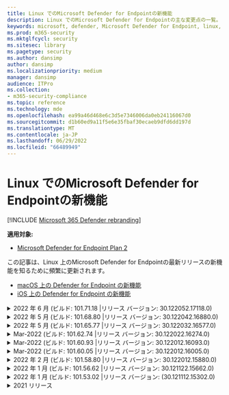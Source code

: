 ```yaml
---
title: Linux でのMicrosoft Defender for Endpointの新機能
description: Linux でのMicrosoft Defender for Endpointの主な変更点の一覧。
keywords: microsoft, defender, Microsoft Defender for Endpoint, linux, whatsnew, release
ms.prod: m365-security
ms.mktglfcycl: security
ms.sitesec: library
ms.pagetype: security
ms.author: dansimp
author: dansimp
ms.localizationpriority: medium
manager: dansimp
audience: ITPro
ms.collection:
- m365-security-compliance
ms.topic: reference
ms.technology: mde
ms.openlocfilehash: ea99a46d468e6c3d5e7346006da0eb24116067d0
ms.sourcegitcommit: d1b60ed9a11f5e6e35fbaf30ecaeb9dfd6dd197d
ms.translationtype: MT
ms.contentlocale: ja-JP
ms.lasthandoff: 06/29/2022
ms.locfileid: "66489949"
---
```

# <a name="whats-new-in-microsoft-defender-for-endpoint-on-linux"></a>Linux でのMicrosoft Defender for Endpointの新機能

[!INCLUDE [Microsoft 365 Defender rebranding](../../includes/microsoft-defender.md)]

**適用対象:**
- [Microsoft Defender for Endpoint Plan 2](https://go.microsoft.com/fwlink/p/?linkid=2154037)


この記事は、Linux 上のMicrosoft Defender for Endpointの最新リリースの新機能を知るために頻繁に更新されます。 

- [macOS 上の Defender for Endpoint の新機能](mac-whatsnew.md)
- [iOS 上の Defender for Endpoint の新機能](ios-whatsnew.md)

<details>
  <summary>2022 年 6 月 (ビルド: 101.71.18 |リリース バージョン: 30.122052.17118.0)</summary>

&ensp;リリース **日: 2022 年 6 月 24** 日<br/>
&ensp;発行日: **2022 年 6 月 24** 日<br/>
&ensp;ビルド: **101.71.18**<br/>
&ensp;リリース バージョン: **30.122042.16880.0**<br/>


**新機能**

- RHEL 6 で使用されている製品センサーで、OS がハングする可能性がある問題を修正しました
- `mdatp connectivity test` は、製品が正しく機能するために必要な追加の URL で拡張されました。 新しい URL は [https://go.microsoft.com/fwlink/?linkid=2144709](https://go.microsoft.com/fwlink/?linkid=2144709).
- これまで、製品の再起動の間、製品ログ レベルは保持されませんでした。 このバージョン以降、ログ レベルを保持する新しいコマンド ライン ツール スイッチがあります。 新しいコマンドは .`mdatp log level persist --level <level>`
- 製品インストール パッケージから依存関係 `python` を削除しました
- ファイル コピー操作のパフォーマンスの向上と、元のネットワーク イベントの処理 `auditd`
- バグ修正
</br>

<br/><br/>
</details>


<details>
  <summary>2022 年 5 月 (ビルド: 101.68.80 |リリース バージョン: 30.122042.16880.0)</summary>

&ensp;リリース日: **2022 年 5 月 23** 日<br/>
&ensp;発行日: **2022 年 5 月 23** 日<br/>
&ensp;ビルド: **101.68.80**<br/>
&ensp;リリース バージョン: **30.122042.16880.0**<br/>

**新機能** 

- RHEL 6 で実行するときのカーネル バージョン `2.6.32-754.47.1.el6.x86_64` のサポートを追加しました
- RHEL 6 で、壊れないエンタープライズ カーネル (UEK) を実行しているデバイスに製品をインストールできるようになりました
- 実行中と同じように `unknown` プロセス名が正しく表示されない問題を修正しました `mdatp diagnostic real-time-protection-statistics`
- 製品が検疫フォルダー内のファイルを誤って検出する場合があるバグを修正しました
- ソフト リンクとしてマウントされたときにコマンド ライン ツールが`/opt`機能しない問題`mdatp`を修正しました
- バグ修正&パフォーマンスの向上
</br>

<br/><br/>
</details>

<details>
<summary>2022 年 5 月 (ビルド: 101.65.77 |リリース バージョン: 30.122032.16577.0)</summary>

&ensp;リリース日: **2022 年 5 月 2 日**<br/>
&ensp;発行日: **2022 年 5 月 2 日**<br/>
&ensp;ビルド: **101.65.77**<br/>
&ensp;リリース バージョン: **30.122032.16577.0**<br/>


**新機能**

- フィールド`mdatp health`を`conflicting_applications`改善し、最新の 10 個のプロセスのみを表示し、プロセス名を含める必要があります。 これにより、Linux のMicrosoft Defender for Endpointと競合する可能性があるプロセスを簡単に特定できます。
- バグ修正


<br/><br/>
</details><details>
<summary>Mar-2022 (ビルド: 101.62.74 |リリース バージョン: 30.122022.16274.0)</summary>

&ensp;リリース日: **2022 年 3 月 24** 日<br/>
&ensp;発行日: **2022 年 3 月 24** 日<br/>
&ensp;ビルド: **101.62.74**<br/>
&ensp;リリース バージョン: **30.122022.16274.0**<br/>


**新機能**

- 以前のカーネル バージョンで実行しているときに、製品がサイズが 2 GB を超えるファイルへのアクセスを誤ってブロックする問題に対処しました
- バグ修正


<br/><br/>
</details><details>
<summary>Mar-2022 (ビルド: 101.60.93 |リリース バージョン: 30.122012.16093.0)</summary>

&ensp;リリース日: **2022 年 3 月 9** 日<br/>
&ensp;発行日: **2022 年 3 月 9** 日<br/>
&ensp;ビルド: **101.60.93**<br/>
&ensp;リリース バージョン: **30.122012.16093.0**<br/>

**新機能**

- このバージョンには[、CVE-2022-23278](https://msrc-blog.microsoft.com/2022/03/08/guidance-for-cve-2022-23278-spoofing-in-microsoft-defender-for-endpoint/) のセキュリティ更新プログラムが含まれています


<br/><br/>
</details><details>
<summary>Mar-2022 (ビルド: 101.60.05 |リリース バージョン: 30.122012.16005.0)</summary>

&ensp;リリース日: **2022 年 3 月 3** 日<br/>
&ensp;発行日: **2022 年 3 月 3** 日<br/>
&ensp;ビルド: **101.60.05**<br/>
&ensp;リリース バージョン: **30.122012.16005.0**<br/>

**新機能**

- RHEL 6.10 のカーネル バージョン 2.6.32-754.43.1.el6.x86_64のサポートを追加しました
- バグ修正


<br/><br/>
</details><details>
<summary>2022 年 2 月 (ビルド: 101.58.80 |リリース バージョン: 30.122012.15880.0)</summary>

&ensp;リリース **日: 2022 年 2 月 20 日**<br/>
&ensp;発行日: **2022 年 2 月 20 日**<br/>
&ensp;ビルド: **101.58.80**<br/>
&ensp;リリース バージョン: **30.122012.15880.0**<br/>

**新機能**

- コマンド ライン ツールでは、検疫されたファイルを、ファイルが最初に検出された場所以外の場所に復元できるようになりました。 これは 、 `mdatp threat quarantine restore --id [threat-id] --path [destination-folder]`.
- このバージョン以降、Linux のネットワーク保護をオンデマンドで評価できます
- バグ修正



<br/><br/>
</details><details>
<summary>2022 年 1 月 (ビルド: 101.56.62 |リリース バージョン: 30.121122.15662.0)</summary>

&ensp;リリース日: **2022 年 1 月 26** 日<br/>
&ensp;発行日: **2022 年 1 月 26** 日<br/>
&ensp;ビルド: **101.56.62**<br/>
&ensp;リリース バージョン: **30.121122.15662.0**<br/>

**新機能**

- 101.53.02 で発生し、複数の顧客に影響を与えた製品のクラッシュを修正しました


<br/><br/>
</details><details>
<summary>2022 年 1 月 (ビルド: 101.53.02 |リリース バージョン: (30.121112.15302.0)</summary>

&ensp;リリース日: **2022 年 1 月 8** 日<br/>
&ensp;発行日: **2022 年 1 月 8** 日<br/>
&ensp;ビルド: **101.53.02**<br/>
&ensp;リリース バージョン: **30.121112.15302.0**<br/>

**新機能**

- バグ修正&パフォーマンスの向上



</details>

<details><summary> 2021 リリース</summary><blockquote>
  <details><summary>(ビルド: 101.52.57 |リリース バージョン: 30.121092.15257.0)</summary>
   
  <p><b> ビルド: 101.52.57 <br>
リリース バージョン: 30.121092.15257.0</b></p>
   
  <p><b> 新機能 </b></p>

   - Java アプリケーションで使用されている脆弱な log4j jar を検出する機能を追加しました。 マシンは、読み込まれた log4j jar で Javaprocesses を実行するために定期的に検査されます。 この情報はMicrosoft Defender for Endpoint バックエンドに報告され、ポータルのVulnerability Management 領域で公開されます。
   
   </details>

  <details><summary>(ビルド: 101.47.76 |リリース バージョン: 30.121092.14776.0)</summary>
   
  <p><b> ビルド: 101.47.76 <br>
リリース バージョン: 30.121092.14776.0</b></p>
   
  <p><b>新機能</b></p>

   - オンデマンド スキャン中にアーカイブをスキャンするかどうかを制御する新しいスイッチをコマンド ライン ツールに追加しました。 これは、mdatp config scan-archives --value [enabled/disabled]を使用して構成できます。 既定では、これは有効に設定されています。

   - バグ修正

   </details>

   <details><summary>(ビルド: 101.45.13 |リリース バージョン: 30.121082.14513.0)</summary>
   
  <p> 
  ビルド: <b>101.45.13 </b>  <br>
リリース バージョン:<b> 30.121082.14513.0 </b></p>
   
  <p><b>新機能</b></p>

  - このバージョン以降、次のディストリビューションにMicrosoft Defender for Endpointサポートを提供しています。

    - RHEL6.7-6.10 および CentOS6.7-6.10 バージョン。
    - Amazon Linux 2
    - Fedora 33 以降

  - バグ修正

   </details>


   <details><summary>(ビルド: 101.45.00 |リリース バージョン: 30.121072.14500.0)</summary>
   
   <p> 
   ビルド:<b> 101.45.00</b> <br>
リリース バージョン: <b>30.121072.14500.0</b></p>
   
   <p><b>新機能</b></p>
      

  - コマンド ライン ツールに新しいスイッチを追加しました。
    - オンデマンド スキャンの並列処理の度合いを制御します。 これを構成 `mdatp config maximum-on-demand-scan-threads --value [number-between-1-and-64]`するには、 . 既定では、ある程度の並列処理 `2` が使用されます。
    - セキュリティ インテリジェンスの更新後のスキャンを有効または無効にするかどうかを制御します。 これを構成 `mdatp config scan-after-definition-update --value [enabled/disabled]`するには、 . 既定では、これは `enabled`.
  - 製品ログ レベルを変更するには、昇格が必要になりました
  - バグ修正

   </details>

   <details><summary>(ビルド: 101.39.98 |リリース バージョン: 30.121062.13998.0)</summary>
   
   <p> 
   ビルド: <b>101.39.98 </b><br>
リリース バージョン: <b>30.121062.13998.0</b></p>
   
   <p><b>新機能</b></p>

  - バグ修正&パフォーマンスの向上
  
   </details>

   <details><summary>(ビルド: 101.34.27 |リリース バージョン: 30.121052.13427.0)</summary>
   
   <p> 
   ビルド:<b> 101.34.27</b> <br>
リリース バージョン: <b>30.121052.13427.0</b></p>
   
   <p><b>新機能</b></p>

   - バグ修正&パフォーマンスの向上
  
   </details>

   <details><summary>(ビルド: 101.29.64 |リリース バージョン: 30.121042.12964.0)</summary>
   
   <p> 
   ビルド:<b> 101.29.64 </b><br>
リリース バージョン:<b> 30.121042.12964.0</b></p>
   
   <p><b>新機能</b></p>

   - このバージョン以降、コマンド ライン クライアントを介してトリガーされたオンデマンドウイルス対策スキャン中に検出された脅威は自動的に修復されます。 ユーザー インターフェイスを介してトリガーされたスキャン中に検出された脅威には、手動操作が必要です。
   - `mdatp diagnostic real-time-protection-statistics` 次の 2 つの追加スイッチがサポートされるようになりました。
     - `--sort`: 出力を降順に並べ替え、スキャンされたファイルの合計数で並べ替えます。
     - `--top N`: 上位 N 個の結果が表示されます (指定されている場合 `--sort` にのみ機能します)
   - バグ修正&パフォーマンスの向上
  
   </details>

   <details><summary>(ビルド: 101.25.72 |リリース バージョン: 30.121022.12563.0)</summary>
   
   <p> 
   ビルド:<b> 101.25.72</b> <br>
リリース バージョン: <b>30.121022.12563.0</b></p>
   
   <p><b>新機能</b></p>

   - Linux 上のMicrosoft Defender for Endpointは、米国政府機関のお客様向けのプレビューで利用できるようになりました。 詳細については、「[米国政府機関のお客様向けのMicrosoft Defender for Endpoint」を参照してください](gov.md)。
   - FUSE ファイルシステムを使用するシステムで Linux でMicrosoft Defender for Endpointを使用すると OS がハングする問題を修正しました
   - その他のバグ修正&パフォーマンスの向上
  
   </details>

   
   <details><summary>(ビルド: 101.25.63 |リリース バージョン: 30.121022.12563.0)</summary>
   
   <p> 
   ビルド:<b> 101.25.63</b> <br>
リリース バージョン: <b>30.121022.12563.0</b></p>
   
   <p><b>新機能</b></p>

   - バグ修正&パフォーマンスの向上
  
   </details>

   <details><summary>(ビルド: 101.23.64 |リリース バージョン: 30.121021.12364.0)</summary>
   
   <p>
ビルド:<b> 101.23.64 </b><br>
リリース バージョン: 30.121021.12364.0</b></p>
   
   <p><b>新機能</b></p>

   - マウント ポイント全体がウイルス対策除外リストに追加される状況のパフォーマンスが向上しました。 このバージョンより前のバージョンでは、マウント ポイントから発生したファイル アクティビティは、製品によって処理されていました。 このバージョン以降、除外されたマウント ポイントのファイル アクティビティが抑制され、製品のパフォーマンスが向上します
   - 最後のオンデマンド スキャンに関する情報を表示する新しいオプションをコマンド ライン ツールに追加しました。 最後のオンデマンド スキャンに関する情報を表示するには、次のコマンドを実行します。 `mdatp health --details antivirus`
   - バグ修正&その他のパフォーマンスの向上
  
   </details>

   <details><summary>(ビルド: 101.18.53)</summary>
   
    <p> 
    ビルド:<b> 101.18.53 </b><br>
        
    <p>新機能</b></p>

   - EDR for Linux が[一般公開](https://techcommunity.microsoft.com/t5/microsoft-defender-for-endpoint/edr-for-linux-is-now-is-generally-available/ba-p/2048539)されました
   - カスタム スキャン中に AV 除外を無視する新しいコマンド ライン スイッチ (`--ignore-exclusions`) を追加しました (`mdatp scan custom`)
   - `mdatp diagnostic create`診断ログを別のディレクトリに保存できるようにする新しいパラメーター (`--path [directory]`) で拡張
    - バグ修正&パフォーマンスの向上
    
   </details>





</blockquote></details>

